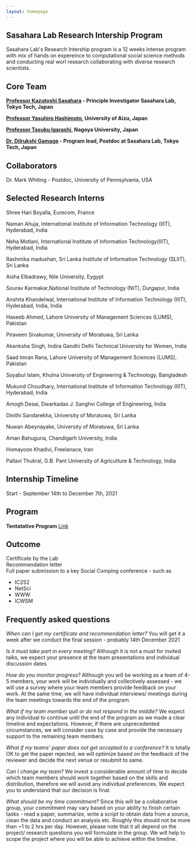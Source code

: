 ```yaml
---
layout: homepage
---
```


## Sasahara Lab Research Intership Program 

Sasahara Lab's Research Intership program is a 12 weeks intense program with mix of hands on expereince to computational social science methods and conducting real worl research collaborating with diverse research scientists. 

## Core Team

**[Professor Kazutoshi Sasahara](https://researchmap.jp/colorlessgreen?lang=en) - Principle Investigator Sasahara Lab, Tokyo Tech, Japan**

**[Professor Yasuhiro Hashimoto](https://www.u-aizu.ac.jp/research/faculty/detail?lng=en&cd=90120), University of Aizu, Japan**

**[Professor Tasuku Igarashi](https://tasukuigarashi.com/lab/archives/cv/igarashi-en.html), Nagoya University, Japan**

**[Dr. Dilrukshi Gamage](http://dilrukshig.weebly.com/) - Program lead, Postdoc at Sasahara Lab, Tokyo Tech, Japan**

## Collaborators 
Dr. Mark Whiting - Postdoc, University of Pennsylvania, USA 

## Selected Research Interns 
Shree Hari Boyalla, Eurecom, France

Naman Ahuja, International Institute of Information Technology (IIIT), Hyderabad, India

Neha Motlani, International Institute of Information Technology(IIIT), Hyderabad, India

Rashmika madushan, Sri Lanka Institute of Information Technology (SLIIT), Sri Lanka

Aisha Elbadrawy, Nile University, Eygypt

Sourav Karmakar,National Institute of Technology (NIT), Durgapur, India

Anshita Khandelwal, International Institute of Information Technology (IIIT), Hyderabad, India, India

Haseeb Ahmed, Lahore University of Management Sciences (LUMS), Pakistan

Piraveen Sivakumar, University of Moratuwa, Sri Lanka

Akanksha Singh, Indira Gandhi Delhi Technical University for Women, India

Saad Imran Rana, Lahore University of Management Sciences (LUMS), Pakistan

Soyabul Islam, Khulna University of Engineering & Technology, Bangladesh

Mukund Choudhary, International Institute of Information Technology (IIIT), Hyderabad, India

Amogh Desai, Dwarkadas J. Sanghvi College of Engineering, India

Dinithi Sandarekha, University of Moratuwa, Sri Lanka

Nuwan Abeynayake, University of Moratuwa, Sri Lanka

Aman Bahuguna, Chandigarh University, India

Homayoon Khadivi, Freelanace, Iran

Pallavi Thukral, G.B. Pant University of Agriculture & Technology, India


## Internship Timeline 
Start - September 14th to  December 7th, 2021

## Program 

**Tentatative Program** [Link](https://docs.google.com/document/d/1G5ydiu-lmedFnp6Ls6QAlPW_jK3j5cMbO_hFtVrsDDk/edit?usp=sharing)


## Outcome 
Certificate by the Lab
<br>
Recommendation letter 
<br>
Full paper submission to a key Social Comping conference - such as 
- IC2S2 
- NetSci
- WWW
- ICWSM

## Frequently asked questions 

*When can  I get my certificate and recommendation letter?*
You will get it a week after we conduct the final session - probably 14th December 2021

*Is it must take part in every meeting?*
Although it is not a must for invited talks, we expect your presence at the team presentations and individual discussion dates

*How do you monitor progress?*
Although you will be working as a team of 4-5 members, your work will be individually and collectively assessed - we will use a survey where your team members provide feedback on your work. At the same time, we will have individual interviews/ meetings during the team meetings towards the end of the program.

*What if my team member quit or do not respond in the middle?*
We expect any individual to continue until the end of the program as we made a clear timeline and expectations. However, if there are unprecedented circumstances, we will consider case by case and provide the necessary support to the remaining team members. 

*What if my teams’ paper does not get accepted to a conference?*
It is totally OK to get the paper rejected, we will optimize based on the feedback of the reviewer and decide the next venue or resubmit to same.

*Can I change my team?* 
We invest a considerable amount of time to decide which team members should work together based on the skills and distribution, therefore we will avoid any individual preferences. We expect you to understand that our decision is final.

*What should be my time commitment?*
Since this will be a collaborative group, your commitment may vary based on your ability to finish certain tasks - read a paper, summarize, write a script to obtain data from a source, clean the data and conduct an analysis etc. Roughly this should not be more than ~1 to 2 hrs per day. However, please note that it all depend on the project/ research questions you will formulate in the group. We will help to scope the project where you will be able to achieve within the timeline. 





